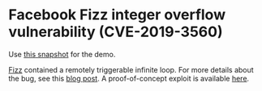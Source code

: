 # Facebook Fizz integer overflow vulnerability (CVE-2019-3560)

Use [this snapshot](https://downloads.lgtm.com/snapshots/cpp/facebook/fizz/facebookincubator_fizz_cpp-srcVersion_c69ad1baf3f04620393ebadc3eedd130b74f4023-dist_odasa-lgtm-2019-01-13-f9dca2a-universal.zip) for the demo.

[Fizz](https://github.com/facebookincubator/fizz) contained a remotely triggerable infinite loop. For more details about the bug, see this [blog post](https://securitylab.github.com/research/facebook-fizz-CVE-2019-3560). A proof-of-concept exploit is available [here](https://github.com/github/security-lab/tree/master/SecurityExploits/Facebook/Fizz/CVE-2019-3560).
